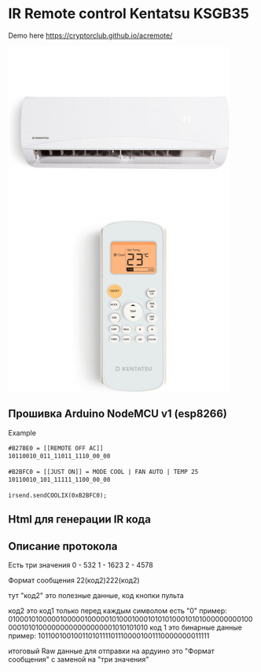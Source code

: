 # IR Remote control Kentatsu KSGB35

Demo here https://cryptorclub.github.io/acremote/


![KEntatsu](image.jpg)
![KEntatsu](image_pult.jpg)

## Прошивка Arduino NodeMCU v1 (esp8266)

Example
```
#B27BE0 = [[REMOTE OFF AC]]
10110010_011_11011_1110_00_00

#B2BFC0 = [[JUST ON]] = MODE COOL | FAN AUTO | TEMP 25
10110010_101_11111_1100_00_00

irsend.sendCOOLIX(0xB2BFC0);
```

## Html для генерации IR кода



## Описание протокола
Есть три значения 
0 - 532
1 - 1623
2 - 4578

Формат сообщения 
22(код2)222(код2)

тут "код2" это полезные данные, код кнопки пульта

код2 это код1 только перед каждым символом есть "0"
пример: 0100010100000100000100000101000100010101010001010100000000010000010101000000000000000001010101010
код 1 это бинарные данные
пример: 101100100100110101111011100001001110000000011111

итоговый Raw данные для отправки на ардуино это "Формат сообщения" с заменой на "три значения"
